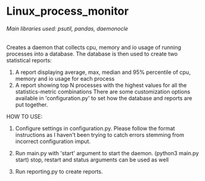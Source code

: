 # Linux_process_monitor
###### Main libraries used: psutil, pandas, daemonocle


Creates a daemon that collects cpu, memory and io usage of running processes into a database.
The database is then used to create two statistical reports: 
1) A report displaying average, max, median and 95% percentile of cpu, memory and io usage for each process
2) A report showing top N processes with the highest values for all the statistics-metric combinations
There are some customization options available in 'configuration.py' to set how the database and
reports are put together.


HOW TO USE:
1) Configure settings in configuration.py. Please follow the format instructions
as I haven't been trying to catch errors stemming from incorrect configuration imput.

2) Run main.py with 'start' argument to start the daemon.
(python3 main.py start)
stop, restart and status arguments can be used as well

3) Run reporting.py to create reports.
